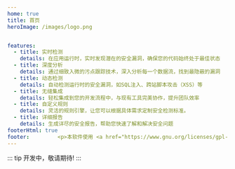 ```yaml
---
home: true
title: 首页
heroImage: /images/logo.png


features:
  - title: 实时检测
    details: 在应用运行时，实时发现潜在的安全漏洞，确保您的代码始终处于最佳状态
  - title: 深度分析
    details: 通过细致入微的污点跟踪技术，深入分析每一个数据流，找到最隐蔽的漏洞
  - title: 动态检测
    details: 自动检测运行时的安全漏洞，如SQL注入、跨站脚本攻击（XSS）等
  - title: 无缝集成
    details: 轻松集成到您的开发流程中，与现有工具完美协作，提升团队效率
  - title: 自定义规则
    details: 灵活的规则引擎，让您可以根据具体需求定制安全检测标准。
  - title: 详细报告
    details: 生成详尽的安全报告，帮助您快速了解和解决安全问题
footerHtml: true
footer:         <p>本软件使用 <a href="https://www.gnu.org/licenses/gpl-3.0.html">GPLv3许可证</a> 发布。 | Copyright © 2024-2024</p>  
---
```


::: tip
开发中，敬请期待!
:::